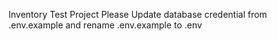 Inventory Test Project
Please Update database credential from .env.example and rename .env.example to .env
